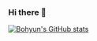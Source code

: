 ### Hi there 👋

[![Bohyun's GitHub stats](https://github-readme-stats.vercel.app/api?username=bohyunjung)](https://github.com/bohyunjung/github-readme-stats)

<!--
**bohyunjung/bohyunjung** is a ✨ _special_ ✨ repository because its `README.md` (this file) appears on your GitHub profile.

Here are some ideas to get you started:

- 🔭 I’m currently working on ...
- 🌱 I’m currently learning ...
- 👯 I’m looking to collaborate on ...
- 🤔 I’m looking for help with ...
- 💬 Ask me about ...
- 📫 How to reach me: ...
- 😄 Pronouns: ...
- ⚡ Fun fact: ...
-->
